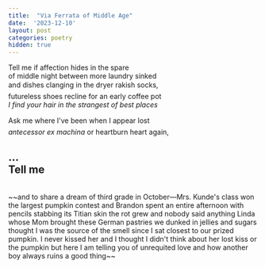 ```yaml
---
title:  "Via Ferrata of Middle Age"
date:  '2023-12-10'
layout: post
categories: poetry
hidden: true
---
```


Tell me if affection hides in the spare   
of middle night between more laundry sinked    
and dishes clanging in the dryer&#151; rakish socks,  
futureless shoes recline for an early coffee pot  
*I find your hair in the strangest of best places*  

Ask me where I've been when I appear lost&#151;  
*antecessor ex machina* or heartburn heart again,  
 
...  
Tell me     
--- 
<br/>
~~and to share a dream of third grade
in October&#151;Mrs. Kunde's class won
the largest pumpkin contest and Brandon
spent an entire afternoon with pencils
stabbing its Titian skin
the rot grew and nobody said anything
Linda whose Mom brought these German
pastries we dunked in jellies and sugars
thought I was the source of the smell
since I sat closest to our prized pumpkin.
I never kissed her and I thought I didn't 
think about her lost kiss or the pumpkin
but here I am telling you of unrequited love
and how another boy always ruins a good thing~~

